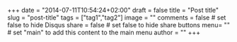 +++
date = "2014-07-11T10:54:24+02:00"
draft = false
title = "Post title"
slug = "post-title"
tags = ["tag1","tag2"]
image = ""
comments = false	# set false to hide Disqus
share = false	# set false to hide share buttons
menu= ""		# set "main" to add this content to the main menu
author = ""
+++